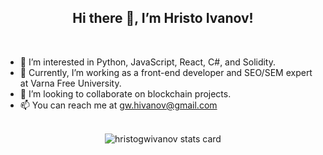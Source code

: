 <h2 align="center">Hi there 👋, I’m Hristo Ivanov!</h2><br>

- 👀 I’m interested in Python, JavaScript, React, C#, and Solidity.<br>
- 🌱 Currently, I’m working as a front-end developer and SEO/SEM expert at Varna Free University.<br>
- 💞️ I’m looking to collaborate on blockchain projects.<br>
- 📫 You can reach me at gw.hivanov@gmail.com<br><br>

<p align="center">
  <img src="https://github-readme-stats.vercel.app/api/top-langs?username=hristogwivanov&theme=default&title_color=000000&text_color=000000&bg_color=ffffff&hide_border=true&layout=compact" alt="hristogwivanov stats card" />
</p>

<!--
**hristogwivanov/hristogwivanov** is a ✨ _special_ ✨ repository because its `README.md` (this file) appears on your GitHub profile.

Here are some ideas to get you started:

- 🔭 I’m currently working on ...
- 🌱 I’m currently learning ...
- 👯 I’m looking to collaborate on ...
- 🤔 I’m looking for help with ...
- 💬 Ask me about ...
- 📫 How to reach me: ...
- 😄 Pronouns: ...
- ⚡ Fun fact: ...
-->
